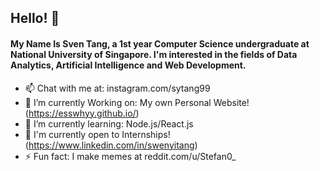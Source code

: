 ## Hello! 👋

#### My Name Is Sven Tang, a 1st year Computer Science undergraduate at National University of Singapore. I'm interested in the fields of Data Analytics, Artificial Intelligence and Web Development.
<!--
**EssWhyy/EssWhyy** is a ✨ _special_ ✨ repository because its `README.md` (this file) appears on your GitHub profile. -->

- 📫 Chat with me at: instagram.com/sytang99 
- 🔭 I’m currently Working on: My own Personal Website! (https://esswhyy.github.io/)
- 🌱 I’m currently learning: Node.js/React.js 
- 💬 I'm currently open to Internships! (https://www.linkedin.com/in/swenyitang)
- ⚡ Fun fact: I make memes at reddit.com/u/Stefan0_

